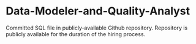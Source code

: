 # Data-Modeler-and-Quality-Analyst
Committed SQL file in publicly-available Github repository. Repository is publicly available for the duration of the hiring process.
